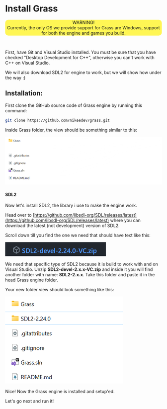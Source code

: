 # Install Grass

<p style="text-align: center; border: 2.5px #b0a83c;; background-color: #fff654; border-radius: 10px;"> WARNING!<br>
Currently, the only OS we provide support for Grass are Windows, support for both the engine and games you build.</p><br>

First, have Git and Visual Studio installed. 
You must be sure that you have checked "Desktop Development for C++", otherwise you can't work with C++ on Visual Studio.  

We will also download SDL2 for engine to work, but we will show how under the way :)

## Installation:

First clone the GitHub source code of Grass engine by running this command: 

```sh
git clone https://github.com/nikeedev/grass.git
```

Inside Grass folder, the view should be something similar to this: 

![Grass folder contents](./img/grass_contents.png)


#### SDL2

Now let's install SDL2, the library i use to make the engine work. 

Head over to [https://github.com/libsdl-org/SDL/releases/latest](https://github.com/libsdl-org/SDL/releases/latest) where you can download the latest (not development) version of SDL2.

Scroll down till you find the one we need that should have text like this: 

![sdl2-name-on-github](./img/sdl2-on-github.png)

We need that specific type of SDL2 because it is build to work with and on Visual Studio. Unzip **SDL2-devel-2.x.x-VC.zip** and inside it you will find another folder with name: **SDL2-2.x.x**. Take this folder and paste it in the head Grass engine folder.

Your new folder view should look something like this:

![New Grass folder contents](./img/new_grass_contents.png)

Nice! Now the Grass engine is installed and setup'ed.

Let's go next and run it!
